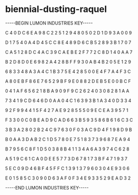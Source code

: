 # biennial-dusting-raquel

-----BEGIN LUMON INDUSTRIES KEY-----

C 4 0 D C 6 E A 9 8 C 2 2 5 1 2 9 4 8 0 5 0 2 D 1 D 9 3 A 0 0 9

D 1 7 5 4 0 A 4 D 4 5 C C 8 E 4 8 9 D 6 C B 5 2 8 9 3 B 1 7 0 7

C A 5 1 2 8 D C 4 A C 3 9 C A E B E 2 F 7 7 2 C 8 D 1 4 0 A A 7

B 2 D 8 D 0 E 6 9 8 2 A 4 2 8 B F F 9 3 0 A B 4 B 2 0 5 E 1 2 9

6 8 3 3 4 8 A 3 A 4 C 1 B 3 7 5 E 4 2 8 5 0 0 E 4 F 7 A 4 F 3 C

A 8 0 E B F 8 6 E 7 6 5 2 9 B F 9 E 0 8 8 2 D E B 5 E 0 0 B C F

0 4 1 A F 6 5 6 2 1 8 B A 9 0 9 F 9 C 2 6 2 4 0 3 0 8 2 8 1 A A

7 3 4 1 9 C D 6 4 6 D 0 A A 0 4 C 1 6 3 9 3 B 1 A 3 4 0 D 3 3 4

9 2 F 9 9 4 4 1 5 F 4 2 7 A E 9 2 8 5 5 5 0 9 E C E A 3 9 5 7 1

F 3 3 0 0 C 0 B E A D 9 C A D 6 6 3 B 5 9 3 5 8 6 B 6 1 6 C 3 C

3 B 3 A 2 8 0 2 B 2 4 C 9 7 6 3 0 F 0 3 A C 9 D 4 F 1 9 8 D 9 B

B 0 A A 3 D A B 2 C 1 D 5 7 8 0 E 7 5 1 8 3 7 3 9 6 8 7 E A 9 4

B 7 9 5 6 C 8 F 1 D 5 0 3 8 8 B 4 1 1 3 4 A 6 A 3 9 7 4 C 6 2 8

A 5 1 9 C 6 1 C A 0 D E E 5 7 7 3 D 6 7 8 1 7 3 B F 4 7 1 9 3 7

5 E C 0 9 D 4 6 B F 4 5 F F C 1 3 9 1 3 7 9 6 0 3 0 4 E 9 3 0 6

E 0 1 5 8 5 C 3 0 9 0 D 6 3 A F 0 F 3 4 E 9 3 3 5 2 9 E A D 3 2

-----END LUMON INDUSTRIES KEY-----
